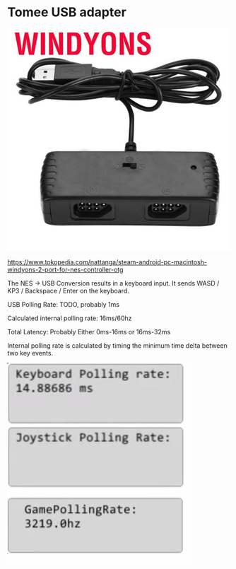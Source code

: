 Tomee USB adapter
===

![image](https://github.com/alex-ong/NESControllerReviews/raw/master/Adapter/Chinese1/AdapterImage.jpg)

https://www.tokopedia.com/nattanga/steam-android-pc-macintosh-windyons-2-port-for-nes-controller-otg

The NES -> USB Conversion results in a keyboard input.
It sends WASD / KP3 / Backspace / Enter on the keyboard.

USB Polling Rate: TODO, probably 1ms

Calculated internal polling rate: 16ms/60hz

Total Latency: Probably Either 0ms-16ms or 16ms-32ms

Internal polling rate is calculated by timing the minimum time delta between two key events.

![image](https://github.com/alex-ong/NESControllerReviews/raw/master/Adapter/Chinese1/MessageRate.png)
